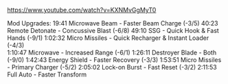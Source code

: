 
https://www.youtube.com/watch?v=KXNMvGgMyT0

Mod Upgrades: 
19:41 Microwave Beam - Faster Beam Charge  (-3/5)
40:23 Remote Detonate - Concussive Blast (-6/8)
49:10 SSG - Quick Hook & Fast Hands (-9/1)
1:02:32 Micro Missiles - Quick Recharger & Instant Loader (-4/3)  
1:10:47 Microwave - Increased Range (-6/1)
1:26:11 Destroyer Blade - Both (-9/0)
1:42:43 Energy Shield - Faster Recovery (-3/3)
1:53:51 Micro Missiles - Primary Charger (-5/2)
2:05:02 Lock-on Burst - Fast Reset (-3/2)
2:11:53 Full Auto - Faster Transform

